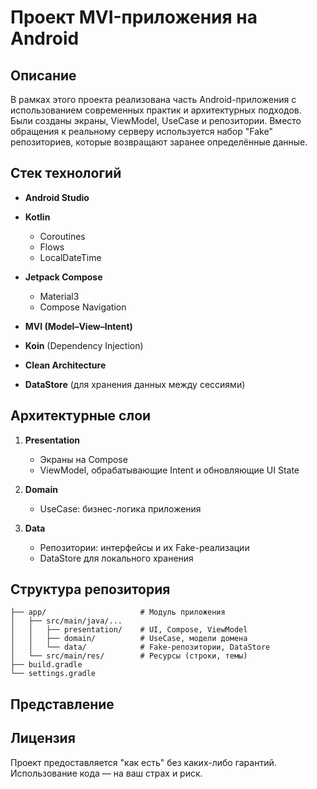# Проект MVI-приложения на Android

## Описание

В рамках этого проекта реализована часть Android-приложения с использованием современных практик и архитектурных подходов. Были созданы экраны, ViewModel, UseCase и репозитории. Вместо обращения к реальному серверу используется набор "Fake" репозиториев, которые возвращают заранее определённые данные.

## Стек технологий

* **Android Studio**
* **Kotlin**

  * Coroutines
  * Flows
  * LocalDateTime
* **Jetpack Compose**

  * Material3
  * Compose Navigation
* **MVI (Model–View–Intent)**
* **Koin** (Dependency Injection)
* **Clean Architecture**
* **DataStore** (для хранения данных между сессиями)

## Архитектурные слои

1. **Presentation**

   * Экраны на Compose
   * ViewModel, обрабатывающие Intent и обновляющие UI State
2. **Domain**

   * UseCase: бизнес-логика приложения
3. **Data**

   * Репозитории: интерфейсы и их Fake-реализации
   * DataStore для локального хранения

## Структура репозитория

```
├── app/                     # Модуль приложения
│   ├── src/main/java/...
│   │   ├── presentation/    # UI, Compose, ViewModel
│   │   ├── domain/          # UseCase, модели домена
│   │   └── data/            # Fake-репозитории, DataStore
│   └── src/main/res/        # Ресурсы (строки, темы)
├── build.gradle
└── settings.gradle
```

## Представление


## Лицензия

Проект предоставляется "как есть" без каких-либо гарантий. Использование кода — на ваш страх и риск.

